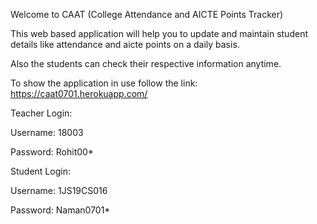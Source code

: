 
Welcome to CAAT (College Attendance and AICTE Points Tracker)

This web based application will help you to update and maintain student details like attendance and aicte points on a daily basis.

Also the students can check their respective information anytime.



To show the application in use follow the link: https://caat0701.herokuapp.com/

Teacher Login:

Username: 18003

Password: Rohit00*


Student Login:

Username: 1JS19CS016

Password: Naman0701*
